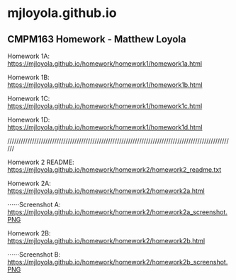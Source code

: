 # mjloyola.github.io
## CMPM163 Homework - Matthew Loyola ##

Homework 1A: https://mjloyola.github.io/homework/homework1/homework1a.html

Homework 1B: https://mjloyola.github.io/homework/homework1/homework1b.html

Homework 1C: https://mjloyola.github.io/homework/homework1/homework1c.html

Homework 1D: https://mjloyola.github.io/homework/homework1/homework1d.html

//////////////////////////////////////////////////////////////////////////////////////////////////////

Homework 2 README: https://mjloyola.github.io/homework/homework2/homework2_readme.txt

Homework 2A: https://mjloyola.github.io/homework/homework2/homework2a.html 

⋅⋅⋅⋅⋅⋅Screenshot A: https://mjloyola.github.io/homework/homework2/homework2a_screenshot.PNG

Homework 2B: https://mjloyola.github.io/homework/homework2/homework2b.html

⋅⋅⋅⋅⋅⋅Screenshot B: https://mjloyola.github.io/homework/homework2/homework2b_screenshot.PNG
